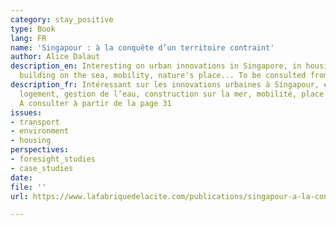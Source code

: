 ```yaml
---
category: stay_positive
type: Book
lang: FR
name: 'Singapour : à la conquête d’un territoire contraint'
author: Alice Dalaut
description_en: Interesting on urban innovations in Singapore, in housing, water management,
  building on the sea, mobility, nature's place... To be consulted from page 31
description_fr: Intéressant sur les innovations urbaines à Singapour, en matière de
  logement, gestion de l’eau, construction sur la mer, mobilité, place de la nature...
  A consulter à partir de la page 31
issues:
- transport
- environment
- housing
perspectives:
- foresight_studies
- case_studies
date: 
file: ''
url: https://www.lafabriquedelacite.com/publications/singapour-a-la-conquete-dun-territoire-contraint/

---
```

